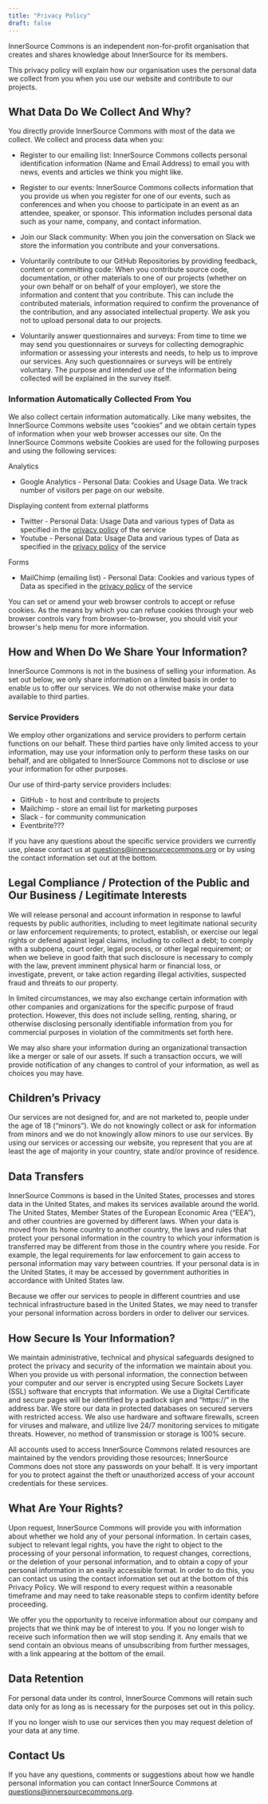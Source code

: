 ```yaml
---
title: "Privacy Policy"
draft: false
---
```

InnerSource Commons is an independent non-for-profit organisation that creates and shares knowledge about InnerSource for its members. 

This privacy policy will explain how our organisation uses the personal data we collect from you when you use our website and contribute to our projects.

## What Data Do We Collect And Why?

You directly provide InnerSource Commons with most of the data we collect. We collect and process data when you:

- Register to our emailing list: InnerSource Commons collects personal identification information (Name and Email Address) to email you with news, events and articles we think you might like.

- Register to our events: InnerSource Commons collects information that you provide us when you register for one of our events, such as conferences and when you choose to participate in an event as an attendee, speaker, or sponsor. This information includes personal data such as your name, company, and contact information.

- Join our Slack community: When you join the conversation on Slack we store the information you contribute and your conversations.

- Voluntarily contribute to our GitHub Repositories by providing feedback, content or committing code: When you contribute source code, documentation, or other materials to one of our projects (whether on your own behalf or on behalf of your employer), we store the information and content that you contribute. This can include the contributed materials, information required to confirm the provenance of the contribution, and any associated intellectual property. We ask you not to upload personal data to our projects.

- Voluntarily answer questionnaires and surveys: From time to time we may send you questionnaires or surveys for collecting demographic information or assessing your interests and needs, to help us to improve our services. Any such questionnaires or surveys will be entirely voluntary. The purpose and intended use of the information being collected will be explained in the survey itself.

### Information Automatically Collected From You

We also collect certain information automatically. Like many websites, the InnerSource Commons  website uses “cookies” and we obtain certain types of information when your web browser accesses our site. On the InnerSource Commons website Cookies are used for the following purposes and using the following services:
 
Analytics

- Google Analytics - Personal Data: Cookies and Usage Data. We track number of visitors per page on our website.

Displaying content from external platforms

- Twitter - Personal Data: Usage Data and various types of Data as specified in the [privacy policy](https://twitter.com/en/privacy) of the service
- Youtube - Personal Data: Usage Data and various types of Data as specified in the [privacy policy](https://policies.google.com/privacy) of the service

Forms

- MailChimp (emailing list) - Personal Data: Cookies and various types of Data as specified in the [privacy policy](https://mailchimp.com/legal/privacy/) of the service

You can set or amend your web browser controls to accept or refuse cookies. As the means by which you can refuse cookies through your web browser controls vary from browser-to-browser, you should visit your browser's help menu for more information.

## How and When Do We Share Your Information?

InnerSource Commons is not in the business of selling your information. As set out below, we only share information on a limited basis in order to enable us to offer our services. We do not otherwise make your data available to third parties.  

### Service Providers

We employ other organizations and service providers to perform certain functions on our behalf. These third parties have only limited access to your information, may use your information only to perform these tasks on our behalf, and are obligated to InnerSource Commons not to disclose or use your information for other purposes. 

Our use of third-party service providers includes:
- GitHub - to host and contribute to projects
- Mailchimp - store an email list for marketing purposes
- Slack - for community communication
- Eventbrite???

If you have any questions about the specific service providers we currently use, please contact us at questions@innersourcecommons.org or by using the contact information set out at the bottom.

## Legal Compliance / Protection of the Public and Our Business / Legitimate Interests 

We will release personal and account information in response to lawful requests by public authorities, including to meet legitimate national security or law enforcement requirements; to protect, establish, or exercise our legal rights or defend against legal claims, including to collect a debt; to comply with a subpoena, court order, legal process, or other legal requirement; or when we believe in good faith that such disclosure is necessary to comply with the law, prevent imminent physical harm or financial loss, or investigate, prevent, or take action regarding illegal activities, suspected fraud and threats to our property.

In limited circumstances, we may also exchange certain information with other companies and organizations for the specific purpose of fraud protection. However, this does not include selling, renting, sharing, or otherwise disclosing personally identifiable information from you for commercial purposes in violation of the commitments set forth here.

We may also share your information during an organizational transaction like a merger or sale of our assets. If such a transaction occurs, we will provide notification of any changes to control of your information, as well as choices you may have.

## Children’s Privacy

Our services are not designed for, and are not marketed to, people under the age of 18 (“minors”). We do not knowingly collect or ask for information from minors and we do not knowingly allow minors to use our services. By using our services or accessing our website, you represent that you are at least the age of majority in your country, state and/or province of residence.

## Data Transfers

InnerSource Commons is based in the United States, processes and stores data in the United States, and makes its services available around the world. The United States, Member States of the European Economic Area (“EEA”), and other countries are governed by different laws. When your data is moved from its home country to another country, the laws and rules that protect your personal information in the country to which your information is transferred may be different from those in the country where you reside. For example, the legal requirements for law enforcement to gain access to personal information may vary between countries. If your personal data is in the United States, it may be accessed by government authorities in accordance with United States law.

Because we offer our services to people in different countries and use technical infrastructure based in the United States, we may need to transfer your personal information across borders in order to deliver our services.

## How Secure Is Your Information?

We maintain administrative, technical and physical safeguards designed to protect the privacy and security of the information we maintain about you. When you provide us with personal information, the connection between your computer and our server is encrypted using Secure Sockets Layer (SSL) software that encrypts that information. We use a Digital Certificate and secure pages will be identified by a padlock sign and “https://” in the address bar. We store our data in protected databases on secured servers with restricted access. We also use hardware and software firewalls, screen for viruses and malware, and utilize live 24/7 monitoring services to mitigate threats. However, no method of transmission or storage is 100% secure. 

All accounts used to access InnerSource Commons related resources are maintained by the vendors providing those resources; InnerSource Commons does not store any passwords on your behalf. It is very important for you to protect against the theft or unauthorized access of your account credentials for these services. 

## What Are Your Rights?

Upon request, InnerSource Commons will provide you with information about whether we hold any of your personal information. In certain cases, subject to relevant legal rights, you have the right to object to the processing of your personal information, to request changes, corrections, or the deletion of your personal information, and to obtain a copy of your personal information in an easily accessible format. In order to do this, you can contact us using the contact information set out at the bottom of this Privacy Policy. We will respond to every request within a reasonable timeframe and may need to take reasonable steps to confirm identity before proceeding.

We offer you the opportunity to receive information about our company and projects that we think may be of interest to you. If you no longer wish to receive such information then we will stop sending it. Any emails that we send contain an obvious means of unsubscribing from further messages, with a link appearing at the bottom of the email. 

## Data Retention

For personal data under its control, InnerSource Commons will retain such data only for as long as is necessary for the purposes set out in this policy.

If you no longer wish to use our services then you may request deletion of your data at any time. 

## Contact Us

If you have any questions, comments or suggestions about how we handle personal information you can contact InnerSource Commons at questions@innersourcecommons.org.

